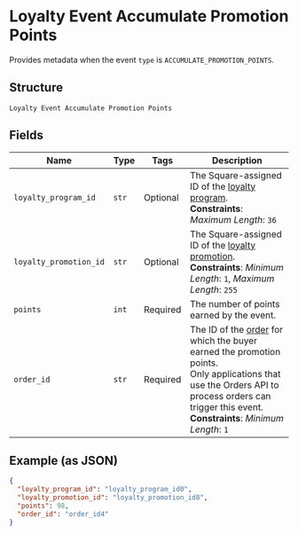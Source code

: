 
# Loyalty Event Accumulate Promotion Points

Provides metadata when the event `type` is `ACCUMULATE_PROMOTION_POINTS`.

## Structure

`Loyalty Event Accumulate Promotion Points`

## Fields

| Name | Type | Tags | Description |
|  --- | --- | --- | --- |
| `loyalty_program_id` | `str` | Optional | The Square-assigned ID of the [loyalty program](entity:LoyaltyProgram).<br>**Constraints**: *Maximum Length*: `36` |
| `loyalty_promotion_id` | `str` | Optional | The Square-assigned ID of the [loyalty promotion](entity:LoyaltyPromotion).<br>**Constraints**: *Minimum Length*: `1`, *Maximum Length*: `255` |
| `points` | `int` | Required | The number of points earned by the event. |
| `order_id` | `str` | Required | The ID of the [order](entity:Order) for which the buyer earned the promotion points.<br>Only applications that use the Orders API to process orders can trigger this event.<br>**Constraints**: *Minimum Length*: `1` |

## Example (as JSON)

```json
{
  "loyalty_program_id": "loyalty_program_id0",
  "loyalty_promotion_id": "loyalty_promotion_id8",
  "points": 98,
  "order_id": "order_id4"
}
```

